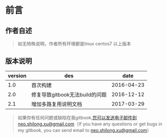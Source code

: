 # 前言

## 作者自述



> 如无特殊说明，作者所有环境都是linux centos7 以上版本

## 版本说明

| version | des | date |
| --- | --- | --- |
| 1.0 | 首次构建 | 2016-04-23 |
| 2.0 | 修复导致gitbook无法build的问题 | 2016-12-12 |
| 2.1 | 增加多路复用说明文档 | 2017-03-29 |

> 如果你有任何问题或缺陷在我gitbook,您可以发送电子邮件到neo.shilong.xu@gmail.com（If you have any questions or get bugs in my gitbook, you can send email to neo.shilong.xu@gmail.com）



